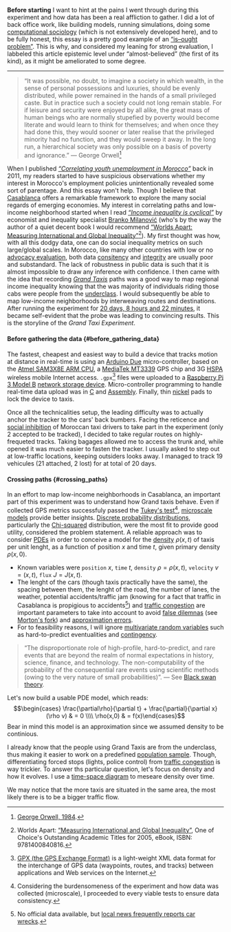 __Before starting__ I want to hint at the pains I went through during this experiment and how data has been a real affliction to gather. I did a lot of back office work, like building models, running simulations, doing some [computational sociology](https://en.wikipedia.org/wiki/Computational_sociology) (which is not extensively developed here), and to be fully honest, this essay is a pretty good example of an [“is–ought problem”](https://en.wikipedia.org/wiki/Is%E2%80%93ought_problem). This is why, and considered my leaning for strong evaluation, I labbeled this article epistemic level under “almost-believed” (the first of its kind), as it might be ameliorated to some degree.

-------

> “It was possible, no doubt, to imagine a society in which wealth, in the sense of personal possessions and luxuries, should be evenly distributed, while power remained in the hands of a small privileged caste. But in practice such a society could not long remain stable. For if leisure and security were enjoyed by all alike, the great mass of human beings who are normally stupefied by poverty would become literate and would learn to think for themselves; and when once they had done this, they would sooner or later realise that the privileged minority had no function, and they would sweep it away. In the long run, a hierarchical society was only possible on a basis of poverty and ignorance.” &mdash; George Orwell[^orwell poverty]

When I published _[“Correlating youth unemployment in Morocco”](/post/morocco-youth-unemployment)_ back in 2011, my readers started to have suspicious observations whether my interest in Morocco's employment policies unintentionally revealed some sort of parentage. And this essay won't help. Though I believe that [Casablanca](https://en.wikipedia.org/wiki/Casablanca) offers a remarkable framework to explore the many social regards of emerging economies.
My interest in correlating paths and low-income neighborhood started when I read [_“Income inequality is cyclical”_](http://www.nature.com/news/income-inequality-is-cyclical-1.20618) by economist and inequality specialist [Branko Milanović](https://en.wikipedia.org/wiki/Branko_Milanovi%C4%87) (who's by the way the author of a quiet decent book I would recommend [“Worlds Apart: Measuring International and Global Inequality”](http://press.princeton.edu/titles/7946.html)[^worlds_apart]). My first thought was how, with all this dodgy data, one can do social inequality metrics on such large/global scales. In Morocco, like many other countries with low or no [advocacy evaluation](https://en.wikipedia.org/wiki/Advocacy_evaluation), both data [consitency](https://en.wikipedia.org/wiki/Data_consistency) and [integrity](https://en.wikipedia.org/wiki/Data_integrity) are usually poor and substandard. The lack of robustness in public data is such that it is almost impossible to draw any inference with confidence. I then came with the idea that recording [_Grand Taxis_](https://en.wikipedia.org/wiki/Taxicabs_of_Morocco#Grands_Taxis) paths was a good way to map regional income inequality knowing that the was majority of individuals riding those cabs were people from the [underclass](https://en.wikipedia.org/wiki/Underclass). I would subsequently be able to map low-income neighborhoods by interweaving routes and destinations. After running the experiment for [20 days, 8 hours and 22 minutes](#duration), it became self-evident that the probe was leading to convincing results. This is the storyline of the _Grand Taxi Experiment_.

#### Before gathering the data {#before_gathering_data}
The fastest, cheapest and easiest way to build a device that tracks motion at distance in real-time is using an [Arduino Due](https://www.amazon.com/Arduino-org-A000062-Arduino-Due/dp/B00A6C3JN2) micro-controller, based on the [Atmel SAM3X8E ARM CPU](http://www.atmel.com/Images/Atmel-11057-32-bit-Cortex-M3-Microcontroller-SAM3X-SAM3A_Datasheet.pdf), a [MediaTek MT3339](https://www.pololu.com/product/2138) GPS chip and 3G [HSPA](https://en.wikipedia.org/wiki/High_Speed_Packet_Access) wireless mobile Internet access. `.gpx`[^gpx files] files were uploaded to a [Raspberry Pi 3 Model B](https://www.raspberrypi.org/products/raspberry-pi-3-model-b/) [network storage device](https://en.wikipedia.org/wiki/Network-attached_storage). Micro-controller programming to handle real-time data upload was in [C](https://en.wikipedia.org/wiki/C_(programming_language)) and [Assembly](https://en.wikipedia.org/wiki/Assembly_language). Finally, thin [nickel](https://en.wikipedia.org/wiki/Nickel) pads to lock the device to taxis.

Once all the technicalities setup, the leading difficulty was to actually anchor the tracker to the cars' back bumbers. Facing the reticence and [social inhibition](https://en.wikipedia.org/wiki/Social_inhibition#Adulthood) of Moroccan taxi drivers to take part in the experiment (only 2 accepted to be tracked), I decided to take regular routes on highly-frequeted tracks. Taking bagages allowed me to access the trunk and, while opened it was much easier to fasten the tracker. I usually asked to step out at low-traffic locations, keeping outsiders looks away. I managed to track 19 vehicules (21 attached, 2 lost) for at total of 20 days.

#### Crossing paths {#crossing_paths}
In an effort to map low-income neighborhoods in Casablanca, an important part of this experiment was to understand how Grand taxis behave. Even if collected GPS metrics successfuly passed the [Tukey's test](https://en.wikipedia.org/wiki/Tukey%27s_test_of_additivity)[^tests_of_additivity], [microscale models](https://en.wikipedia.org/wiki/Microscale_and_macroscale_models) provide better insights. [Discrete probability distributions](https://en.wikipedia.org/wiki/Probability_distribution#Discrete_probability_distribution), particularly the [Chi-squared](https://en.wikipedia.org/wiki/Chi-squared_distribution) distribution, were the most fit to provide good utility, considered the problem statement.
A reliable approach was to consider [PDEs](https://en.wikipedia.org/wiki/Partial_differential_equation) in order to conceive a model for the [density](https://en.wikipedia.org/wiki/Density) $\rho(x,t)$ of taxis per unit lenght, as a function of position $x$ and time $t$, given primary density $\rho(x, 0)$.
* Known variables were `position` $x$, `time` $t$, `density` $\rho = \rho(x,t)$, `velocity` $v = (x,t)$, `flux` $J = J(x,t)$.
* The lenght of the cars (though taxis practically have the same), the spacing between them, the lenght of the road, the number of lanes, the weather, potential accidents/traffic jam (knowing for a fact that traffic in Casablanca is propigious to accidents[^casablanca accidents]) and [traffic congestion](https://en.wikipedia.org/wiki/Traffic_congestion) are important parameters to take into account to avoid [false dilemnas](https://en.wikipedia.org/wiki/False_dilemma) (see [Morton's fork](https://en.wikipedia.org/wiki/Morton%27s_fork)) and [approximation errors](https://en.wikipedia.org/wiki/Approximation_error).
* For to feasibility reasons, I will ignore [multivariate random variables](https://en.wikipedia.org/wiki/Multivariate_random_variable) such as hard-to-predict eventualities and [contingency](https://en.wikipedia.org/wiki/Contingency_(philosophy)).
> “The disproportionate role of high-profile, hard-to-predict, and rare events that are beyond the realm of normal expectations in history, science, finance, and technology. The non-computability of the probability of the consequential rare events using scientific methods (owing to the very nature of small probabilities)”.
  &mdash; See [Black swan theory](https://en.wikipedia.org/wiki/Black_swan_theory).

Let's now build a usable PDE model, which reads:
$$\begin{cases} \frac{\partial\rho}{\partial t} + \frac{\partial}{\partial x}(\rho v) & = 0 \\\\ \rho(x,0) & = f(x)\end{cases}$$ Bear in mind this model is an approximation since we assumed density to be continious.

I already know that the people using Grand Taxis are from the underclass, thus making it easier to work on a predefined [population sample](https://en.wikipedia.org/wiki/Sample_(statistics)). Though, differentiating forced stops (lights, police control) from [traffic congestion](https://en.wikipedia.org/wiki/Traffic_congestion) is way trickier. To answer ths particular question, let's focus on density and how it evolves. I use a [time-space diagram](http://www.webpages.uidaho.edu/niatt_labmanual/chapters/trafficflowtheory/theoryandconcepts/TimeSpaceDiagram.htm) to meseare density over time.

We may notice that the more taxis are situated in the same area, the most likely there is to be a bigger traffic flow.


[^opposing social order]: [Eugene V. Debs](https://en.wikipedia.org/wiki/Eugene_V._Debs), _“Labor and Freedom”_  was an American union leader, one of the founding members of the Industrial Workers of the World (IWW or the Wobblies), and five times the candidate of the Socialist Party of America for President of the United States.[3] Through his presidential candidacies, as well as his work with labor movements, Debs eventually became one of the best-known socialists living in the United States. Early in his political career, Debs was a member of the Democratic Party. He was elected as a Democrat to the Indiana General Assembly in 1884. After working with several smaller unions, including the Brotherhood of Locomotive Firemen, Debs was instrumental in the founding of the American Railway Union (ARU), one of the nation's first industrial unions. After workers at the Pullman Palace Car Company organized a wildcat strike over pay cuts in the summer of 1894, Debs signed many into the ARU. He called a boycott of the ARU against handling trains with Pullman cars, in what became the nationwide Pullman Strike, affecting most lines west of Detroit, and more than 250,000 workers in 27 states. To keep the mail running, President Grover Cleveland used the United States Army to break the strike. As a leader of the ARU, Debs was convicted of federal charges for defying a court injunction against the strike and served six months in prison.

[^orwell poverty]: [George Orwell, 1984](https://en.wikipedia.org/wiki/Nineteen_Eighty-Four).
[^worlds_apart]: Worlds Apart:
[“Measuring International and Global Inequality”](http://press.princeton.edu/titles/7946.html), One of Choice's Outstanding Academic Titles for 2005, eBook, ISBN: 9781400840816.
[^gpx files]: [GPX (the GPS Exchange Format)](http://www.topografix.com/gpx.asp) is a light-weight XML data format for the interchange of GPS data (waypoints, routes, and tracks) between applications and Web services on the Internet.
[^tests_of_additivity]: Considering the burdensomeness of the experiment and how data was collected (microscale), I proceeded to every viable tests to ensure data consistency.
[^casablanca accidents]: No official data available, but [local news frequently reports car wrecks](https://www.google.com/search?q=accident+casablanca).